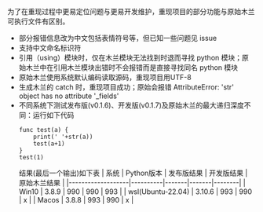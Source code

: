 为了在重现过程中更易定位问题与更易开发维护，重现项目的部分功能与原始木兰可执行文件有区别。

- 部分报错信息改为中文包括表情符号等，但已知一些问题见 issue
- 支持中文命名标识符
- 引用（using）模块时，仅在木兰模块无法找到时退而寻找 python 模块；原始木兰中在引用木兰模块出错时不会报错而是直接寻找同名 python 模块
- 原始木兰使用系统默认编码读取源码，重现项目用UTF-8
- 生成木兰的 catch 时，重现项目成功；原始会报错 AttributeError: 'str' object has no attribute '_fields'
- 不同系统下测试发布版(v0.1.6)、开发版(v0.1.7)及原始木兰的最大递归深度不同：运行如下代码
  ```
  func test(a) {
      print(' '+str(a))
      test(a+1)
  }
  test(1)
  ```
  结果(最后一个输出)如下表
  | 系统                | Python版本 | 发布版结果 | 开发版结果 | 原始木兰结果 |
  |-------------------|----------|-------|-------|--------|
  | Win10             | 3.8.9    | 990   | 990   | 993    |
  | wsl(Ubuntu-22.04) | 3.10.6   | 993   | 990   | x      |
  | Macos             | 3.8.8    | 993   | 990   | x      |

